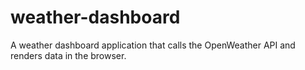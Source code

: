 # weather-dashboard
 A weather dashboard application that calls the OpenWeather API and renders data in the browser.
